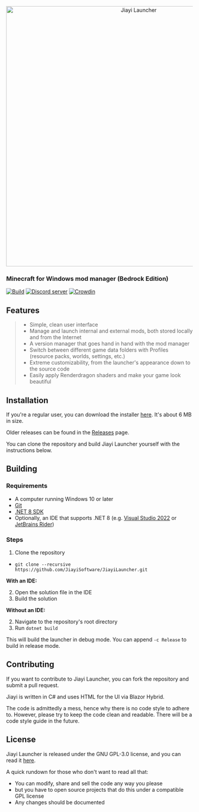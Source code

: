 <div align="center">
  <a href="https://jiayisoftware.github.io/launcher"><img src="https://github.com/JiayiSoftware/JiayiLauncher/blob/master/.github/assets/logo.png" alt="Jiayi Launcher" width="700"></a>
</div>

### Minecraft for Windows mod manager (Bedrock Edition)

[![Build](https://github.com/JiayiSoftware/JiayiLauncher/actions/workflows/dotnet.yml/badge.svg)](https://github.com/JiayiSoftware/JiayiLauncher/actions/workflows/dotnet.yml)
[![Discord server](https://img.shields.io/badge/chat-on%20discord-7289da.svg)](https://jiayisoftware.github.io/discord)
[![Crowdin](https://badges.crowdin.net/jiayilauncher/localized.svg)](https://crowdin.com/project/JiayiLauncher)

## Features
> * Simple, clean user interface
> * Manage and launch internal and external mods, both stored locally and from the Internet
> * A version manager that goes hand in hand with the mod manager
> * Switch between different game data folders with Profiles (resource packs, worlds, settings, etc.)
> * Extreme customizability, from the launcher's appearance down to the source code
> * Easily apply Renderdragon shaders and make your game look beautiful

## Installation
If you're a regular user, you can download the installer [here](https://phased.tech/download/JiayiInstaller.exe). It's about 6 MB in size.

Older releases can be found in the [Releases](https://github.com/JiayiSoftware/JiayiLauncher/releases) page.

You can clone the repository and build Jiayi Launcher yourself with the instructions below.

## Building
### Requirements
* A computer running Windows 10 or later
* [Git](https://git-scm.com/)
* [.NET 8 SDK](https://dotnet.microsoft.com/download/dotnet/8.0)
* Optionally, an IDE that supports .NET 8 (e.g. [Visual Studio 2022](https://visualstudio.microsoft.com/vs/) or [JetBrains Rider](https://www.jetbrains.com/rider/))

### Steps
1. Clone the repository
* ```git clone --recursive https://github.com/JiayiSoftware/JiayiLauncher.git```

**With an IDE:**

2. Open the solution file in the IDE
3. Build the solution

**Without an IDE:**

2. Navigate to the repository's root directory
3. Run ```dotnet build```

This will build the launcher in debug mode. You can append ```-c Release``` to build in release mode.

## Contributing
If you want to contribute to Jiayi Launcher, you can fork the repository and submit a pull request.

Jiayi is written in C# and uses HTML for the UI via Blazor Hybrid.

The code is admittedly a mess, hence why there is no code style to adhere to. However, please try to keep the code clean and readable. There will be a code style guide in the future.

## License
Jiayi Launcher is released under the GNU GPL-3.0 license, and you can read it [here](https://github.com/JiayiSoftware/JiayiLauncher/blob/master/LICENSE).

A quick rundown for those who don't want to read all that:
- You can modify, share and sell the code any way you please
- but you have to open source projects that do this under a compatible GPL license
- Any changes should be documented 
